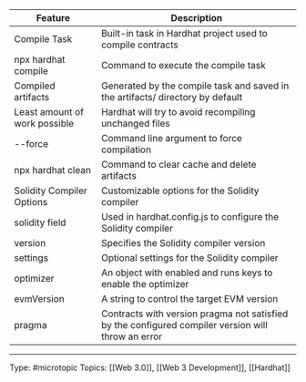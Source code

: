 | Feature   | Description                                                                                        |
|-------------------------------|----------------------------------------------------------------------------------------------------|
| Compile Task                  | Built-in task in Hardhat project used to compile contracts                                         |
| npx hardhat compile           | Command to execute the compile task                                                                |
| Compiled artifacts            | Generated by the compile task and saved in the artifacts/ directory by default                     |
| Least amount of work possible | Hardhat will try to avoid recompiling unchanged files                                              |
| --force                       | Command line argument to force compilation                                                         |
| npx hardhat clean             | Command to clear cache and delete artifacts                                                        |
| Solidity Compiler Options     | Customizable options for the Solidity compiler                                                     |
| solidity field                | Used in hardhat.config.js to configure the Solidity compiler                                       |
| version                       | Specifies the Solidity compiler version                                                            |
| settings                      | Optional settings for the Solidity compiler                                                        |
| optimizer                     | An object with enabled and runs keys to enable the optimizer                                       |
| evmVersion                    | A string to control the target EVM version                                                         |
| pragma                        | Contracts with version pragma not satisfied by the configured compiler version will throw an error |

___
Type: #microtopic 
Topics: [[Web 3.0]], [[Web 3 Development]], [[Hardhat]]


